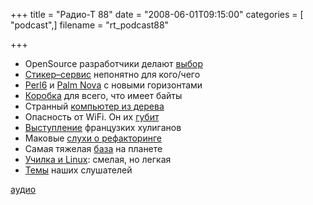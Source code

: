 +++
title = "Радио-Т 88"
date = "2008-06-01T09:15:00"
categories = [ "podcast",]
filename = "rt_podcast88"

+++

- OpenSource разработчики делают [выбор](http://www.osnews.com/story/19788)
- [Стикер–сервис](http://habrahabr.ru/blog/sup_fabrik/42888.html) непонятно для кого/чего
- [Perl6](http://www.linux.org.ru/view-message.jsp?msgid=2761603) и [Palm Nova](http://gadgets.compulenta.ru/358499/) с новыми горизонтами
- [Коробка](http://www.engadget.com/2008/05/27/sata-hdd-dock-becomes-mutant-card-reader-scares-pets/) для всего, что имеет байты
- Странный [компьютер из дерева](http://www.engadget.com/2008/05/27/suissa-carves-out-enlighten-desktop-pc/)
- Опасность от WiFi. Он их [губит](http://webplanet.ru/news/life/2008/05/30/wifi_allergic.html)
- [Выступление](http://webplanet.ru/news/security/2008/05/30/cyberfrance.html) французких хулиганов
- Маковые [слухи о рефакторинге](http://www.appleinsider.com/articles/08/05/30/apple_may_re_brand__mac_internet_service.html)
- Самая тяжелая [база](http://www.opennet.ru/opennews/art.shtml?num=16120) на планете
- [Училка и Linux](http://webplanet.ru/news/soft/2008/05/28/bashkir_linux.html): смелая, но легкая
- [Темы](/p/2008/05/27/prep-88/) наших слушателей

[аудио](https://cdn.radio-t.com/rt_podcast88.mp3)
<audio src="https://cdn.radio-t.com/rt_podcast88.mp3" preload="none"></audio>
